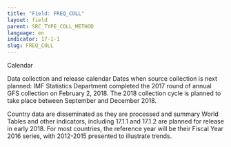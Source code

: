 ```yaml
---
title: "Field: FREQ_COLL"
layout: field
parent: SRC_TYPE_COLL_METHOD
language: en
indicator: 17-1-1
slug: FREQ_COLL
---
```

Calendar

Data collection and release calendar
Dates when source collection is next planned: IMF Statistics Department completed the 2017 round of annual GFS collection on February 2, 2018. The 2018 collection cycle is planned to take place between September and December 2018. 

Country data are disseminated as they are processed and summary World Tables and other indicators, including 17.1.1 and 17.1.2 are planned for release in early 2018. For most countries, the reference year will be their Fiscal Year 2016 series, with 2012-2015 presented to illustrate trends.